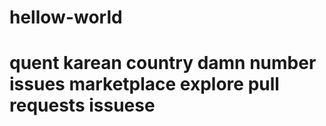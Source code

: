 # hellow-world

# quent karean country damn number issues marketplace explore pull requests issuese
